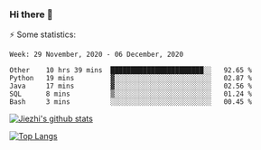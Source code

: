 ### Hi there 👋

⚡ Some statistics:

<!--START_SECTION:waka-->
```text
Week: 29 November, 2020 - 06 December, 2020

Other    10 hrs 39 mins  ███████████████████████░░   92.65 % 
Python   19 mins         ▓░░░░░░░░░░░░░░░░░░░░░░░░   02.87 % 
Java     17 mins         ▓░░░░░░░░░░░░░░░░░░░░░░░░   02.56 % 
SQL      8 mins          ▒░░░░░░░░░░░░░░░░░░░░░░░░   01.24 % 
Bash     3 mins          ░░░░░░░░░░░░░░░░░░░░░░░░░   00.45 % 
```
<!--END_SECTION:waka-->

[![Jiezhi's github stats](https://github-readme-stats.vercel.app/api?username=Jiezhi&show_icons=true)](https://github.com/Jiezhi/github-readme-stats)

[![Top Langs](https://github-readme-stats.vercel.app/api/top-langs/?username=Jiezhi&hide=javascript,html)](https://github.com/Jiezhi/github-readme-stats)
<!--
**Jiezhi/Jiezhi** is a ✨ _special_ ✨ repository because its `README.md` (this file) appears on your GitHub profile.

Here are some ideas to get you started:

- 🔭 I’m currently working on ...
- 🌱 I’m currently learning ...
- 👯 I’m looking to collaborate on ...
- 🤔 I’m looking for help with ...
- 💬 Ask me about ...
- 📫 How to reach me: ...
- 😄 Pronouns: ...
- ⚡ Fun fact: ...
-->

